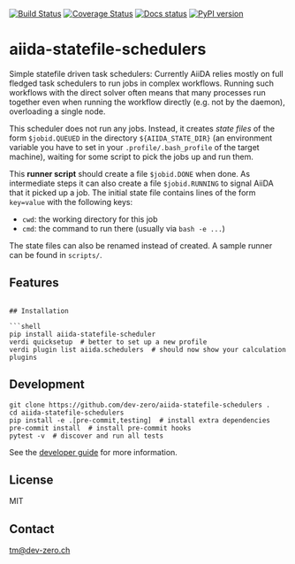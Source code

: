 [![Build Status](https://github.com/dev-zero/aiida-statefile-schedulers/workflows/ci/badge.svg?branch=master)](https://github.com/dev-zero/aiida-statefile-schedulers/actions)
[![Coverage Status](https://coveralls.io/repos/github/dev-zero/aiida-statefile-schedulers/badge.svg?branch=master)](https://coveralls.io/github/dev-zero/aiida-statefile-schedulers?branch=master)
[![Docs status](https://readthedocs.org/projects/aiida-statefile-schedulers/badge)](http://aiida-statefile-schedulers.readthedocs.io/)
[![PyPI version](https://badge.fury.io/py/aiida-statefile-schedulers.svg)](https://badge.fury.io/py/aiida-statefile-schedulers)

# aiida-statefile-schedulers

Simple statefile driven task schedulers: Currently AiiDA relies mostly on full fledged task schedulers to run jobs
in complex workflows. Running such workflows with the direct solver often means that many processes run together
even when running the workflow directly (e.g. not by the daemon), overloading a single node.

This scheduler does not run any jobs. Instead, it creates *state files* of the form `$jobid.QUEUED` in the directory
`${AIIDA_STATE_DIR}` (an environment variable you have to set in your `.profile/.bash_profile` of the target machine),
waiting for some script to pick the jobs up and run them.

This **runner script** should create a file `$jobid.DONE` when done. As intermediate steps it can also create a file `$jobid.RUNNING` to
signal AiiDA that it picked up a job. The initial state file contains lines of the form `key=value` with the following keys:

* `cwd`: the working directory for this job
* `cmd`: the command to run there (usually via `bash -e ...`)

The state files can also be renamed instead of created. A sample runner can be found in `scripts/`.

## Features

  ```

## Installation

```shell
pip install aiida-statefile-scheduler
verdi quicksetup  # better to set up a new profile
verdi plugin list aiida.schedulers  # should now show your calculation plugins
```


## Development

```shell
git clone https://github.com/dev-zero/aiida-statefile-schedulers .
cd aiida-statefile-schedulers
pip install -e .[pre-commit,testing]  # install extra dependencies
pre-commit install  # install pre-commit hooks
pytest -v  # discover and run all tests
```

See the [developer guide](http://aiida-statefile-schedulers.readthedocs.io/en/latest/developer_guide/index.html) for more information.

## License

MIT

## Contact

tm@dev-zero.ch
